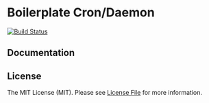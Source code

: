 # Boilerplate Cron/Daemon

[![Build Status](https://img.shields.io/travis/deshboard/boilerplate-crondaemon.svg?style=flat-square)](https://travis-ci.org/deshboard/boilerplate-crondaemon)


## Documentation


## License

The MIT License (MIT). Please see [License File](LICENSE) for more information.
